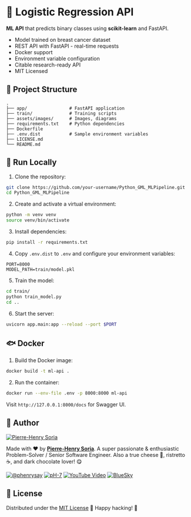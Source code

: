 # 🚀 Logistic Regression API

**ML API** that predicts binary classes using **scikit-learn** and FastAPI.

- Model trained on breast cancer dataset
- REST API with FastAPI - real-time requests
- Docker support
- Environment variable configuration
- Citable research-ready API
- MIT Licensed

## 📂 Project Structure

```plaintext
.
├── app/                # FastAPI application
├── train/              # Training scripts
├── assets/images/      # Images, diagrams
├── requirements.txt    # Python dependencies
├── Dockerfile
├── .env.dist           # Sample environment variables
├── LICENSE.md
└── README.md
```

## 🔋 Run Locally

1. Clone the repository:
```bash
git clone https://github.com/your-username/Python_GML_MLPipeline.git
cd Python_GML_MLPipeline
```

2. Create and activate a virtual environment:
```bash
python -m venv venv
source venv/bin/activate
```

3. Install dependencies:
```bash
pip install -r requirements.txt
```

4. Copy `.env.dist` to `.env` and configure your environment variables:
```env
PORT=8000
MODEL_PATH=train/model.pkl
```

5. Train the model:
```bash
cd train/
python train_model.py
cd ..
```

6. Start the server:
```bash
uvicorn app.main:app --reload --port $PORT
```

## 🐟 Docker

1. Build the Docker image:
```bash
docker build -t ml-api .
```

2. Run the container:
```bash
docker run --env-file .env -p 8000:8000 ml-api
```

Visit `http://127.0.0.1:8000/docs` for Swagger UI.


## 👋 Author

[![Pierre-Henry Soria](https://avatars0.githubusercontent.com/u/1325411?s=200)](https://ph7.me "Pierre-Henry Soria, Software Developer")

Made with ❤️ by **[Pierre-Henry Soria](https://pierrehenry.be)**. A super passionate & enthusiastic Problem-Solver / Senior Software Engineer. Also a true cheese 🧀, ristretto ☕️, and dark chocolate lover! 😋

[![@phenrysay](https://img.shields.io/badge/x-000000?style=for-the-badge&logo=x)](https://x.com/phenrysay "Follow Me on X")  [![pH-7](https://img.shields.io/badge/GitHub-100000?style=for-the-badge&logo=github&logoColor=white)](https://github.com/pH-7 "My GitHub")  [![YouTube Video](https://img.shields.io/badge/YouTube-FF0000?style=for-the-badge&logo=youtube&logoColor=white)](https://youtu.be/cWBuZ4DXGK4 "YouTube SucceedAI Video")  [![BlueSky](https://img.shields.io/badge/BlueSky-00A8E8?style=for-the-badge&logo=bluesky&logoColor=white)](https://bsky.app/profile/ph7s.bsky.social "Follow Me on BlueSky")

## 📄 License

Distributed under the [MIT License](LICENSE.md) 🎉 Happy hacking! 🤠
